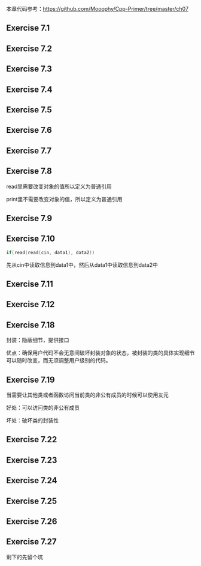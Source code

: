 本章代码参考：https://github.com/Mooophy/Cpp-Primer/tree/master/ch07



## Exercise 7.1



## Exercise 7.2



## Exercise 7.3



## Exercise 7.4



## Exercise 7.5



## Exercise 7.6



## Exercise 7.7



## Exercise 7.8

read里需要改变对象的值所以定义为普通引用

print里不需要改变对象的值，所以定义为普通引用



## Exercise 7.9



## Exercise 7.10

```c++
if(read(read(cin, data1), data2))
```

先从cin中读取信息到data1中，然后从data1中读取信息到data2中



## Exercise 7.11



## Exercise 7.12





## Exercise 7.18

封装：隐蔽细节，提供接口

优点：确保用户代码不会无意间破坏封装对象的状态，被封装的类的具体实现细节可以随时改变，而无须调整用户级别的代码。



## Exercise 7.19

当需要让其他类或者函数访问当前类的非公有成员的时候可以使用友元

好处：可以访问类的非公有成员

坏处：破坏类的封装性



## Exercise 7.22



## Exercise 7.23



## Exercise 7.24



## Exercise 7.25



## Exercise 7.26



## Exercise 7.27





剩下的先留个坑


